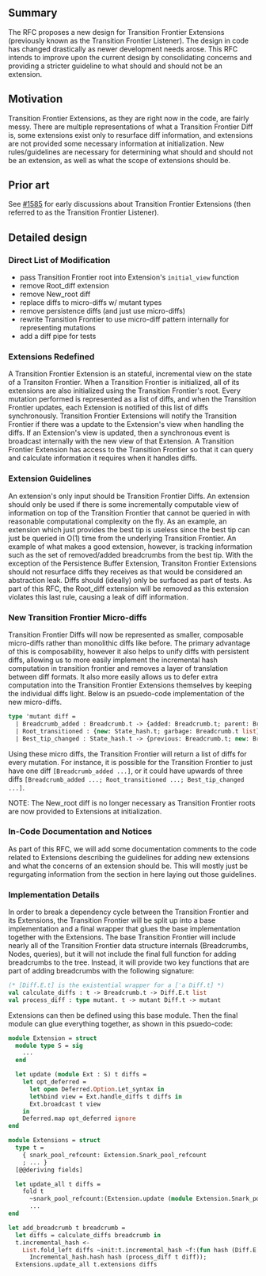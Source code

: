 ## Summary
[summary]: #summary

The RFC proposes a new design for Transition Frontier Extensions (previously known as the Transition Frontier Listener). The design in code has changed drastically as newer development needs arose. This RFC intends to improve upon the current design by consolidating concerns and providing a stricter guideline to what should and should not be an extension.

## Motivation
[motivation]: #motivation

Transition Frontier Extensions, as they are right now in the code, are fairly messy. There are multiple representations of what a Transition Frontier Diff is, some extensions exist only to resurface diff information, and extensions are not provided some necessary information at initialization. New rules/guidelines are necessary for determining what should and should not be an extension, as well as what the scope of extensions should be.

## Prior art
[prior-art]: #prior-art

See [#1585](https://github.com/CodaProtocol/coda/pull/1585) for early discussions about Transition Frontier Extensions (then referred to as the Transition Frontier Listener).

## Detailed design
[detailed-design]: #detailed-design

### Direct List of Modification

- pass Transition Frontier root into Extension's `initial_view` function
- remove Root\_diff extension
- remove New\_root diff
- replace diffs to micro-diffs w/ mutant types
- remove persistence diffs (and just use micro-diffs)
- rewrite Transition Frontier to use micro-diff pattern internally for representing mutations
- add a diff pipe for tests

### Extensions Redefined

A Transition Frontier Extension is an stateful, incremental view on the state of a Transiton Frontier. When a Transition Frontier is initialized, all of its extensions are also initialized using the Transition Frontier's root. Every mutation performed is represented as a list of diffs, and when the Transition Frontier updates, each Extension is notified of this list of diffs synchronously. Transition Frontier Extensions will notify the Transition Frontier if there was a update to the Extension's view when handling the diffs. If an Extension's view is updated, then a synchronous event is broadcast internally with the new view of that Extension. A Transition Frontier Extension has access to the Transition Frontier so that it can query and calculate information it requires when it handles diffs.

### Extension Guidelines

An extension's only input should be Transition Frontier Diffs. An extension should only be used if there is some incrementally computable view of information on top of the Transition Frontier that cannot be queried in with reasonable computational complexity on the fly. As an example, an extension which just provides the best tip is useless since the best tip can just be queried in O(1) time from the underlying Transition Frontier. An example of what makes a good extension, however, is tracking information such as the set of removed/added breadcrumbs from the best tip. With the exception of the Persistence Buffer Extension, Transiton Frontier Extensions should not resurface diffs they receives as that would be considered an abstraction leak. Diffs should (ideally) only be surfaced as part of tests. As part of this RFC, the Root\_diff extension will be removed as this extension violates this last rule, causing a leak of diff information.

### New Transition Frontier Micro-diffs

Transition Frontier Diffs will now be represented as smaller, composable micro-diffs rather than monolithic diffs like before. The primary advantage of this is composability, however it also helps to unify diffs with persistent diffs, allowing us to more easily implement the incremental hash computation in transition frontier and removes a layer of translation between diff formats. It also more easily allows us to defer extra computation into the Transition Frontier Extensions themselves by keeping the individual diffs light. Below is an psuedo-code implementation of the new micro-diffs.

```ocaml
type 'mutant diff =
  | Breadcrumb_added : Breadcrumb.t -> {added: Breadcrumb.t; parent: Breadcrumb.t} diff
  | Root_transitioned : {new: State_hash.t; garbage: Breadcrumb.t list} -> {previous: Root.t; new: Root.t; garbage: Breadcrumb.t list} diff
  | Best_tip_changed : State_hash.t -> {previous: Breadcrumb.t; new: Breadcrumb.t} diff
```

Using these micro diffs, the Transition Frontier will return a list of diffs for every mutation. For instance, it is possible for the Transition Frontier to just have one diff `[Breadcrumb_added ...]`, or it could have upwards of three diffs `[Breadcrumb_added ...; Root_transitioned ...; Best_tip_changed ...]`.

NOTE: The New\_root diff is no longer necessary as Transition Frontier roots are now provided to Extensions at initialization.

### In-Code Documentation and Notices

As part of this RFC, we will add some documentation comments to the code related to Extensions describing the guidelines for adding new extensions and what the concerns of an extension should be. This will mostly just be regurgating information from the section in here laying out those guidelines.

### Implementation Details

In order to break a dependency cycle between the Transition Frontier and its Extensions, the Transition Frontier will be split up into a base implementation and a final wrapper that glues the base implementation together with the Extensions. The base Transition Frontier will include nearly all of the Transition Frontier data structure internals (Breadcrumbs, Nodes, queries), but it will not include the final full function for adding breadcrumbs to the tree. Instead, it will provide two key functions that are part of adding breadcrumbs with the following signature:

```ocaml
(* [Diff.E.t] is the existential wrapper for a ['a Diff.t] *)
val calculate_diffs : t -> Breadcrumb.t -> Diff.E.t list
val process_diff : type mutant. t -> mutant Diff.t -> mutant
```

Extensions can then be defined using this base module. Then the final module can glue everything together, as shown in this psuedo-code:

```ocaml
module Extension = struct
  module type S = sig
    ...
  end

  let update (module Ext : S) t diffs =
    let opt_deferred =
      let open Deferred.Option.Let_syntax in
      let%bind view = Ext.handle_diffs t diffs in
      Ext.broadcast t view
    in
    Deferred.map opt_deferred ignore
end

module Extensions = struct
  type t =
    { snark_pool_refcount: Extension.Snark_pool_refcount
    ; ... }
  [@@deriving fields]

  let update_all t diffs =
    fold t
      ~snark_pool_refcount:(Extension.update (module Extension.Snark_pool_refcount))
      ...
end

let add_breadcrumb t breadcrumb =
  let diffs = calculate_diffs breadcrumb in
  t.incremental_hash <-
    List.fold_left diffs ~init:t.incremental_hash ~f:(fun hash (Diff.E.T diff) ->
      Incremental_hash.hash hash (process_diff t diff));
  Extensions.update_all t.extensions diffs
```
